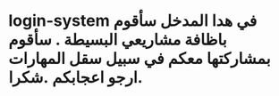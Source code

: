 # login-system في هدا المدخل سأقوم باظافة مشاريعي البسيطة . سأقوم بمشاركتها معكم في سبيل سقل المهارات .ارجو اعجابكم .شكرا
